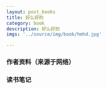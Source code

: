 ```yaml
---
layout: post_books
title: 好么好的
category: book
description: 好么好的
imgs: '../source/img/book/hmhd.jpg'

---
```

### 作者资料（来源于网络）


### 读书笔记
 